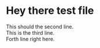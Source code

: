 # Hey there test file<br>
This should the second line.<br> This is the third line.<br> Forth line right here.